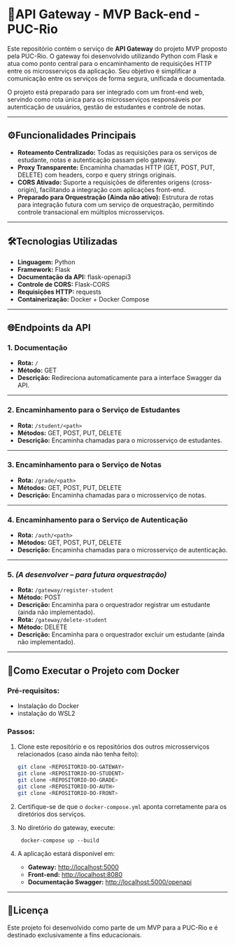 # 🚪API Gateway - MVP Back-end - PUC-Rio

Este repositório contém o serviço de **API Gateway** do projeto MVP proposto pela PUC-Rio. O gateway foi desenvolvido utilizando Python com Flask e atua como ponto central para o encaminhamento de requisições HTTP entre os microsserviços da aplicação. Seu objetivo é simplificar a comunicação entre os serviços de forma segura, unificada e documentada.

O projeto está preparado para ser integrado com um front-end web, servindo como rota única para os microsserviços responsáveis por autenticação de usuários, gestão de estudantes e controle de notas.

---

## ⚙️Funcionalidades Principais

* **Roteamento Centralizado:** Todas as requisições para os serviços de estudante, notas e autenticação passam pelo gateway.
* **Proxy Transparente:** Encaminha chamadas HTTP (GET, POST, PUT, DELETE) com headers, corpo e query strings originais.
* **CORS Ativado:** Suporte a requisições de diferentes origens (cross-origin), facilitando a integração com aplicações front-end.
* **Preparado para Orquestração (Ainda não ativo):** Estrutura de rotas para integração futura com um serviço de orquestração, permitindo controle transacional em múltiplos microsserviços.

---

## 🛠️Tecnologias Utilizadas

* **Linguagem:** Python
* **Framework:** Flask
* **Documentação da API:** flask-openapi3
* **Controle de CORS:** Flask-CORS
* **Requisições HTTP:** requests
* **Containerização:** Docker + Docker Compose

---

## 🌐Endpoints da API

### 1. **Documentação**

* **Rota:** `/`
* **Método:** GET
* **Descrição:** Redireciona automaticamente para a interface Swagger da API.

---

### 2. **Encaminhamento para o Serviço de Estudantes**

* **Rota:** `/student/<path>`
* **Métodos:** GET, POST, PUT, DELETE
* **Descrição:** Encaminha chamadas para o microsserviço de estudantes.

---

### 3. **Encaminhamento para o Serviço de Notas**

* **Rota:** `/grade/<path>`
* **Métodos:** GET, POST, PUT, DELETE
* **Descrição:** Encaminha chamadas para o microsserviço de notas.

---

### 4. **Encaminhamento para o Serviço de Autenticação**

* **Rota:** `/auth/<path>`
* **Métodos:** GET, POST, PUT, DELETE
* **Descrição:** Encaminha chamadas para o microsserviço de autenticação.

---

### 5. *(A desenvolver – para futura orquestração)*

* **Rota:** `/gateway/register-student`
* **Método:** POST
* **Descrição:** Encaminha para o orquestrador registrar um estudante (ainda não implementado).
* **Rota:** `/gateway/delete-student`
* **Método:** DELETE
* **Descrição:** Encaminha para o orquestrador excluir um estudante (ainda não implementado).

---

## 🚀Como Executar o Projeto com Docker

### Pré-requisitos:

* Instalação do Docker
* instalação do WSL2

### Passos:

1. Clone este repositório e os repositórios dos outros microsserviços relacionados (caso ainda não tenha feito):

   ```bash
   git clone <REPOSITORIO-DO-GATEWAY>
   git clone <REPOSITORIO-DO-STUDENT>
   git clone <REPOSITORIO-DO-GRADE>
   git clone <REPOSITORIO-DO-AUTH>
   git clone <REPOSITORIO-DO-FRONT>
   ```
2. Certifique-se de que o `docker-compose.yml` aponta corretamente para os diretórios dos serviços.
3. No diretório do gateway, execute:

   ```
    docker-compose up --build
   ```
4. A aplicação estará disponível em:

   * **Gateway:** [http://localhost:5000](http://localhost:5000)
   * **Front-end:** [http://localhost:8080](http://localhost:8080)
   * **Documentação Swagger:** [http://localhost:5000/openapi](http://localhost:5000/openapi)

---

## 📄Licença

Este projeto foi desenvolvido como parte de um MVP para a PUC-Rio e é destinado exclusivamente a fins educacionais.
